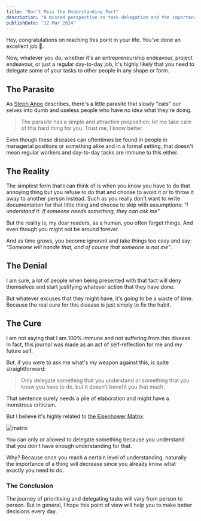 ```yaml
---
title: "Don't Miss the Understanding Part"
description: "A missed perspective on task delegation and the importance of understanding"
publishDate: "12 Mar 2024"
---
```


Hey, congratulations on reaching this point in your life. You've done an excellent job 🥳.

Now, whatever you do, whether it's an entrepreneurship endeavour, project endeavour, or just a regular day-to-day job, it's highly likely that you need to delegate some of your tasks to other people in any shape or form.

## The Parasite

As [Steph Ango](https://stephango.com) describes, there's a little parasite that slowly "eats" our selves into dumb and useless people who have no idea what they're doing.

> The parasite has a simple and attractive proposition: let me take care of this hard thing for you. Trust me, I know better.

Even though these diseases can oftentimes be found in people in managerial positions or something alike and in a formal setting, that doesn't mean regular workers and day-to-day tasks are immune to this either.

## The Reality

The simplest form that I can think of is when you know you have to do that annoying thing but you refuse to do that and choose to avoid it or to throw it away to another person instead. Such as you really don't want to write documentation for that little thing and choose to skip with assumptions: _"I understand it. If someone needs something, they can ask me"_

But the reality is, my dear readers, as a human, you often forget things. And even though you might not be around forever.

And as time grows, you become ignorant and take things too easy and say: _"Someone will handle that, and of course that someone is not me"_.

## The Denial

I am sure, a lot of people when being presented with that fact will deny themselves and start justifying whatever action that they have done.

But whatever excuses that they might have, it's going to be a waste of time. Because the real cure for this disease is just simply to fix the habit.

## The Cure

I am not saying that I am 100% immune and not suffering from this disease. In fact, this journal was made as an act of self-reflection for me and my future self.

But. if you were to ask me what's my weapon against this, is quite straightforward:

> Only delegate something that you understand or something that you know you have to do, but it doesn't benefit you that much.

That sentence surely needs a pile of elaboration and might have a monstrous criticism.

But I believe it's highly related to [the Eisenhower Matrix](https://www.eisenhower.me/eisenhower-matrix/):

![matrix](https://github.com/hisamafahri/website-v3/assets/65691613/8a92803a-80f9-47b5-8396-6dfd23ed3e11)

You can only or allowed to delegate something because you understand that you don't have enough understanding for that.

Why? Because once you reach a certain level of understanding, naturally the importance of a thing will decrease since you already know what exactly you need to do.

### The Conclusion

The journey of prioritising and delegating tasks will vary from person to person. But in general, I hope this point of view will help you to make better decisions every day.
